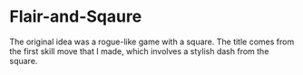 # Flair-and-Sqaure
The original idea was a rogue-like game with a square. The title comes from the first skill move that I made, which involves a stylish dash from the square.

